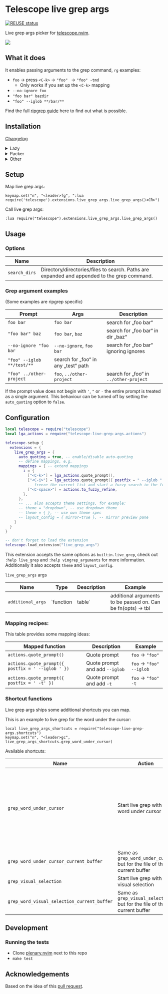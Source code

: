 <!--
SPDX-FileCopyrightText: 2021 Michael Weimann <mail@michael-weimann.eu>

SPDX-License-Identifier: CC0-1.0
-->

# Telescope live grep args

[![REUSE status](https://api.reuse.software/badge/github.com/nvim-telescope/telescope-live-grep-args.nvim)](https://api.reuse.software/info/github.com/nvim-telescope/telescope-live-grep-args.nvim)

Live grep args picker for [telescope.nvim](https://github.com/nvim-telescope/telescope.nvim).

![](./img/telescope-live-grep-args.nvim.png)


## What it does

It enables passing arguments to the grep command, `rg` examples:

- `foo` → press `<C-k>` → `"foo" ` → `"foo" -tmd`
  - Only works if you set up the `<C-k>` mapping
- `--no-ignore foo`
- `"foo bar" bazdir`
- `"foo" --iglob **/bar/**`

Find the full [ripgrep guide](https://github.com/BurntSushi/ripgrep/blob/master/GUIDE.md) here to find out what is possible.


## Installation

[Changelog](./CHANGELOG.md)

<details>
    <summary>Lazy</summary>
Add `telescope-live-grep-args.nvim` as `telescope.nvim` dependency, e.g.:

```lua
use {
  "nvim-telescope/telescope.nvim",
  dependencies = {
    { 
        "nvim-telescope/telescope-live-grep-args.nvim" ,
        -- This will not install any breaking changes.
        -- For major updates, this must be adjusted manually.
        version = "^1.0.0",
    },
  },
  config = function()
    local telescope = require("telescope")

    -- first setup telescope
    telescope.setup({
        -- your config
    })

    -- then load the extension
    telescope.load_extension("live_grep_args")
  end
}
```
</details>

<details>
    <summary>Packer</summary>
Add `telescope-live-grep-args.nvim` as `telescope.nvim` dependency, e.g.:

```lua
use {
  "nvim-telescope/telescope.nvim",
  requires = {
    { "nvim-telescope/telescope-live-grep-args.nvim" },
  },
  config = function()
    local telescope = require("telescope")

    -- first setup telescope
    telescope.setup({
        -- your config
    })

    -- then load the extension
    telescope.load_extension("live_grep_args")
  end
}
```
</details>

<details>
    <summary>Other</summary>
Once live grep args is available as lua module, load the extension:

```
local telescope = require("telescope")

-- first setup telescope
telescope.setup({
    -- your config
})

-- then load the extension
telescope.load_extension("live_grep_args")
```
</details>


## Setup

Map live grep args:

```
keymap.set("n", "<leader>fg", ":lua require('telescope').extensions.live_grep_args.live_grep_args()<CR>")
```

Call live grep args:

```
:lua require("telescope").extensions.live_grep_args.live_grep_args()
```


## Usage

### Options

| Name | Description |
| --- | --- |
| `search_dirs` | Directory/directories/files to search. Paths are expanded and appended to the grep command. |

### Grep argument examples

(Some examples are ripgrep specific)

| Prompt | Args | Description |
| --- | --- | --- |
| `foo bar` | `foo bar` | search for „foo bar“ |
| `"foo bar" baz` | `foo bar`, `baz` | search for „foo bar“ in dir „baz“ |
| `--no-ignore "foo bar` | `--no-ignore`, `foo bar` | search for „foo bar“ ignoring ignores |
| `"foo" --iglob **/test/**` | search for „foo“ in any „test“ path |
| `"foo" ../other-project` | `foo`, `../other-project` | search for „foo“ in `../other-project` |

If the prompt value does not begin with `'`, `"` or `-` the entire prompt is treated as a single argument.
This behaviour can be turned off by setting the `auto_quoting` option to `false`.


## Configuration

```lua
local telescope = require("telescope")
local lga_actions = require("telescope-live-grep-args.actions")

telescope.setup {
  extensions = {
    live_grep_args = {
      auto_quoting = true, -- enable/disable auto-quoting
      -- define mappings, e.g.
      mappings = { -- extend mappings
        i = {
          ["<C-k>"] = lga_actions.quote_prompt(),
          ["<C-i>"] = lga_actions.quote_prompt({ postfix = " --iglob " }),
          -- freeze the current list and start a fuzzy search in the frozen list
          ["<C-space>"] = actions.to_fuzzy_refine,
        },
      },
      -- ... also accepts theme settings, for example:
      -- theme = "dropdown", -- use dropdown theme
      -- theme = { }, -- use own theme spec
      -- layout_config = { mirror=true }, -- mirror preview pane
    }
  }
}

-- don't forget to load the extension
telescope.load_extension("live_grep_args")

```

This extension accepts the same options as `builtin.live_grep`, check out `:help live_grep` and `:help vimgrep_arguments` for more information. Additionally it also accepts `theme` and `layout_config`.

`live_grep_args` args

| Name | Type | Description | Example |
| --- | --- | --- | --- |
| `additional_args` | `function|table` | additional arguments to be passed on. Can be fn(opts) -> tbl | `{ '-tmd' }` |


### Mapping recipes:

This table provides some mapping ideas:

| Mapped function | Description | Example |
| --- | --- | --- |
| `actions.quote_prompt()` | Quote prompt | `foo` → `"foo"` |
| `actions.quote_prompt({ postfix = ' --iglob ' })` | Quote prompt and add `--iglob` | `foo` → `"foo" --iglob ` |
| `actions.quote_prompt({ postfix = ' -t' })` | Quote prompt and add `-t` | `foo` → `"foo" -t` |


### Shortcut functions

Live grep args ships some additional shortcuts you can map.

This is an example to live grep for the word under the cursor:

```
local live_grep_args_shortcuts = require("telescope-live-grep-args.shortcuts")
keymap.set("n", "<leader>gc", live_grep_args_shortcuts.grep_word_under_cursor)
```

Available shortcuts:

| Name | Action | Options |
| --- | --- | --- |
| `grep_word_under_cursor` | Start live grep with word under cursor | <ul><li>`postfix`: postfix value to add; defaults to ` -F ` (Treat the pattern as a literal string)</li><li>`quote`: Whether to quote the value; defaults to true</li><li>`trim`: Whether to trim the value; defaults to true</li></ul> |
| `grep_word_under_cursor_current_buffer` | Same as `grep_word_under_cursor` but for the file of the current buffer | |
| `grep_visual_selection` | Start live grep with visual selection | see `grep_word_under_cursor` |
| `grep_word_visual_selection_current_buffer` | Same as `grep_visual_selection` but for the file of the current buffer | |


## Development

### Running the tests

- Clone [plenary.nvim](https://github.com/nvim-lua/plenary.nvim) next to this repo
- `make test`


## Acknowledgements

Based on the idea of this [pull request](https://github.com/nvim-telescope/telescope.nvim/pull/670).
